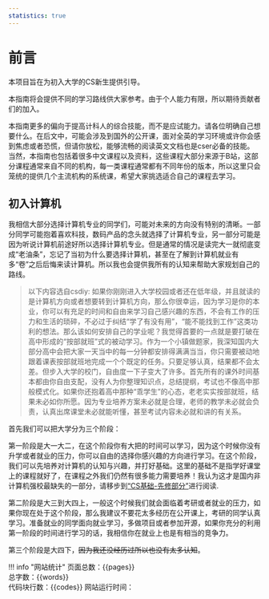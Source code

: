 ```yaml
---
statistics: true
---
```



# 前言

本项目旨在为初入大学的CS新生提供引导。

本指南将会提供不同的学习路线供大家参考。由于个人能力有限，所以期待贡献者们的加入。

本指南更多的偏向于提高计科人的综合技能，而不是应试能力。请各位明确自己想要什么。在后文中，可能会涉及到国外的公开课，面对全英的学习环境或许你会感到焦虑或者恐慌，但请你放松，能够流畅的阅读英文文档也是cser必备的技能。当然，本指南也包括着很多中文课程以及资料，这些课程大部分来源于B站，这部分课程通常来自不同的机构，每一类课程通常都有不同年份的版本，所以这里只会笼统的提供几个主流机构的系统课，希望大家挑选适合自己的课程去学习。

## 初入计算机

我相信大部分选择计算机专业的同学们，可能对未来的方向没有特别的清晰。一部分同学可能抱着喜欢科技，数码产品的念头就选择了计算机专业，另一部分可能是因为听说计算机前途好所以选择计算机专业。但是通常的情况是读完大一就彻底变成“老油条”，忘记了当初为什么要选择计算机，甚至在了解到计算机就业有多“卷”之后后悔来读计算机。所以我也会提供我所有的认知来帮助大家规划自己的路线。

>以下内容选自csdiy: 如果你刚刚进入大学校园或者还在低年级，并且就读的是计算机方向或者想要转到计算机方向，那么你很幸运，因为学习是你的本业，你可以有充足的时间和自由来学习自己感兴趣的东西，不会有工作的压力和生活的琐碎，不必过于纠结“学了有没有用”，“能不能找到工作”这类功利的想法。那么该如何安排自己的学业呢？我觉得首要的一点就是要打破在高中形成的“按部就班”式的被动学习。作为一个小镇做题家，我深知国内大部分高中会把大家一天当中的每一分钟都安排得满满当当，你只需要被动地跟着课表按部就班地完成一个个既定的任务。只要足够认真，结果都不会太差。但步入大学的校门，自由度一下子变大了许多。首先所有的课外时间基本都由你自由支配，没有人为你整理知识点，总结提纲，考试也不像高中那般模式化。如果你还抱着高中那种“乖学生”的心态，老老实实按部就班，结果未必如你所愿。因为专业培养方案未必就是合理，老师的教学未必就会负责，认真出席课堂未必就能听懂，甚至考试内容未必就和讲的有关系。

首先我们可以把大学分为三个阶段：

第一阶段是大一大二，在这个阶段你有大把的时间可以学习，因为这个时候你没有升学或者就业的压力，你可以自由的选择你感兴趣的方向进行学习。在这个阶段，我们可以先培养对计算机的认知与兴趣，并打好基础。这里的基础不是指学好课堂上的课程就好了，在课程之外我们仍然有很多能力需要培养！我认为这才是国内非计算机强校最缺失的一部分，请移步到[“CS基础-先修部分”](https://aust-cs-plan.forsakendelusion.online/计算机科学学习路线/计算机基础/先修内容/)进行阅读.

第二阶段是大三到大四上，一般这个时候我们就会面临着考研或者就业的压力，如果你现在处于这个阶段，那么我建议不要花太多经历在公开课上，考研的同学认真学习。准备就业的同学面向就业学习，多做项目或者参加开源，如果你充分的利用第一阶段的时间进行学习的话，我相信你在就业上也是有相当的竞争力。

第三个阶段是大四下，~~因为我还没经历过所以也没有太多认知~~。

!!! info "网站统计"
    页面总数：{{pages}}  
    总字数：{{words}}  
    代码块行数：{{codes}} 
    网站运行时间：<span id="web-time"></span>



<script>
var _hmt = _hmt || [];
(function() {
  var hm = document.createElement("script");
  hm.src = "https://hm.baidu.com/hm.js?28f18450da302a3ecb5dafd02685a81f";
  var s = document.getElementsByTagName("script")[0]; 
  s.parentNode.insertBefore(hm, s);
})();
</script>

<script>
function updateTime() {
    var date = new Date();
    var now = date.getTime();
    var startDate = new Date("2024/06/25 00:00:00");
    var start = startDate.getTime();
    var diff = now - start;
    var y, d, h, m;
    y = Math.floor(diff / (365 * 24 * 3600 * 1000));
    diff -= y * 365 * 24 * 3600 * 1000;
    d = Math.floor(diff / (24 * 3600 * 1000));
    h = Math.floor(diff / (3600 * 1000) % 24);
    m = Math.floor(diff / (60 * 1000) % 60);
    if (y == 0) {
        document.getElementById("web-time").innerHTML = d + "<span class=\"heti-spacing\"> </span>天<span class=\"heti-spacing\"> </span>" + h + "<span class=\"heti-spacing\"> </span>小时<span class=\"heti-spacing\"> </span>" + m + "<span class=\"heti-spacing\"> </span>分钟";
    } else {
        document.getElementById("web-time").innerHTML = y + "<span class=\"heti-spacing\"> </span>年<span class=\"heti-spacing\"> </span>" + d + "<span class=\"heti-spacing\"> </span>天<span class=\"heti-spacing\"> </span>" + h + "<span class=\"heti-spacing\"> </span>小时<span class=\"heti-spacing\"> </span>" + m + "<span class=\"heti-spacing\"> </span>分钟";
    }
    setTimeout(updateTime, 1000 * 60);
}
updateTime();
function toggle_statistics() {
    var statistics = document.getElementById("statistics");
    if (statistics.style.opacity == 0) {
        statistics.style.opacity = 1;
    } else {
        statistics.style.opacity = 0;
    }
}
</script>
